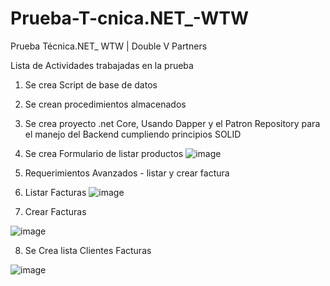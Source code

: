 # Prueba-T-cnica.NET_-WTW
Prueba Técnica.NET_ WTW     |     Double V Partners

Lista de Actividades trabajadas en la prueba

1) Se crea Script de base de datos
2) Se crean procedimientos almacenados
3) Se crea proyecto .net Core, Usando Dapper y el Patron Repository para el manejo del Backend cumpliendo principios SOLID
4) Se crea Formulario de listar productos
   ![image](https://github.com/gerardoramos89/Prueba-T-cnica.NET_-WTW/assets/57040617/f944cd8b-aea1-41e9-adac-e3d38e38cfbd)

5) Requerimientos Avanzados - listar y crear factura

6) Listar Facturas
![image](https://github.com/gerardoramos89/Prueba-T-cnica.NET_-WTW/assets/57040617/0537d91c-7538-474b-bccc-53860a1bc16a)

7) Crear Facturas

![image](https://github.com/gerardoramos89/Prueba-T-cnica.NET_-WTW/assets/57040617/46fbbb20-5d43-4777-8845-0176070a9c8b)

8) Se Crea lista Clientes Facturas


![image](https://github.com/gerardoramos89/Prueba-T-cnica.NET_-WTW/assets/57040617/af1b935c-2236-4638-925a-c55916200c50)
